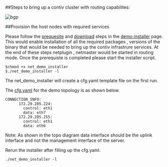 ##Steps to bring up a contiv cluster with routing capabilites:

![bgp](https://cloud.githubusercontent.com/assets/784144/12862804/17546052-cc24-11e5-9a17-277999761344.png)


##Provision the host nodes with required services

Please follow the [prequesite] and [download] steps in the [demo installer] page. This would enable installation of all the required packages , versions of the binary that would be needed to bring up the contiv infrastrure services. At the end of these steps netplugin , netmaster would be started in routing mode. Once the prerequiste is completed please start the installer script. 

```
$chmod +x net_demo_installer
$./net_demo_installer -l 
```
The net_demo_installer will create a cfg.yaml template file on the first run. 

The [cfg.yaml] for the demo topology is as shown below.

```
CONNECTION_INFO:
      172.29.205.224:
        control: eth1
        data: eth7
      172.29.205.255:
        control: eth1
        data: eth6
```
Note: As shown in the topo diagram data interface should be the uplink interface and not the management interface of the server.

Rerun the installer after filling up the cfg.yaml. 
```
./net_demo_installer -l 
```

[demo installer]: <https://github.com/contiv/demo/tree/master/net>
[prequesite]: <https://github.com/contiv/demo/tree/master/net#pre-requisites>
[download]: <https://github.com/contiv/demo/tree/master/net#step-1-download-the-installer-script>
[cfg.yaml]: <https://github.com/contiv/demo/blob/master/net/extras/sample_cfg.yml>
